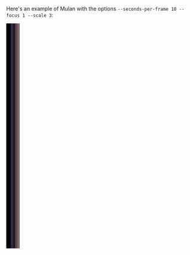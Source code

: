 Here's an example of Mulan with the options `--seconds-per-frame 10 --focus 1 --scale 3`:

![Mulan Example](poster-mulan.png)
